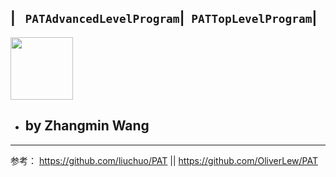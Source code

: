 ## | **` PATAdvancedLevelProgram`**|**` PATTopLevelProgram`**|<div align="left">
  <img src="https://www.patest.cn/p/img/slider/robot1.png" height="100" width="100"/>
</div>

* ## by Zhangmin Wang

----------

参考： https://github.com/liuchuo/PAT || https://github.com/OliverLew/PAT
